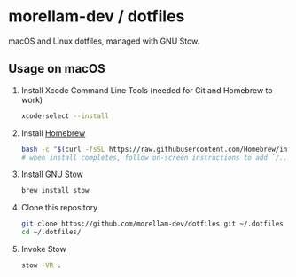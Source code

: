 # morellam-dev / dotfiles 
macOS and Linux dotfiles, managed with GNU Stow.

## Usage on macOS

1. Install Xcode Command Line Tools (needed for Git and Homebrew to work)
   ```sh
   xcode-select --install
   ```
1. Install [Homebrew](https://brew.sh/)
   ```sh
   bash -c "$(curl -fsSL https://raw.githubusercontent.com/Homebrew/install/HEAD/install.sh)"
   # when install completes, follow on-screen instructions to add `/.../homebrew/bin` to your $PATH
   ```
1. Install [GNU Stow](https://www.gnu.org/software/stow/)
   ```sh
   brew install stow
   ```
1. Clone this repository
   ```sh
   git clone https://github.com/morellam-dev/dotfiles.git ~/.dotfiles
   cd ~/.dotfiles/
   ```
1. Invoke Stow
   ```sh
   stow -VR .
   ```
